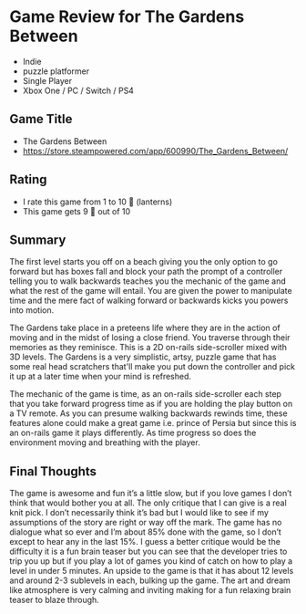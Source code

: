 # Game Review for The Gardens Between

- Indie
- puzzle platformer
- Single Player
- Xbox One / PC / Switch / PS4

## Game Title

- The Gardens Between
- https://store.steampowered.com/app/600990/The_Gardens_Between/

## Rating

- I rate this game from 1 to 10 :izakaya_lantern: (lanterns)
- This game gets 9 :izakaya_lantern: out of 10

## Summary

The first level starts you off on a beach giving you the only option to go forward but has boxes fall and block your path the prompt of a controller telling you to walk backwards teaches you the mechanic of the game and what the rest of the game will entail. You are given the power to manipulate time and the mere fact of walking forward or backwards kicks you powers into motion.

The Gardens take place in a preteens life where they are in the action of moving and in the midst of losing a close friend. You traverse through their memories as they reminisce. This is a 2D on-rails side-scroller mixed with 3D levels. The Gardens is a very simplistic, artsy, puzzle game that has some real head scratchers that'll make you put down the controller and pick it up at a later time when your mind is refreshed.

The mechanic of the game is time, as an on-rails side-scroller each step that you take forward progress time as if you are holding the play button on a TV remote. As you can presume walking backwards rewinds time, these features alone could make a great game i.e. prince of Persia but since this is an on-rails game it plays differently. As time progress so does the environment moving and breathing with the player.

## Final Thoughts

The game is awesome and fun it’s a little slow, but if you love games I don’t think that would bother you at all. The only critique that I can give is a real knit pick. I don’t necessarily think it’s bad but I would like to see if my assumptions of the story are right or way off the mark. The game has no dialogue what so ever and I’m about 85% done with the game, so I don’t except to hear any in the last 15%. I guess a better critique would be the difficulty it is a fun brain teaser but you can see that the developer tries to trip you up but if you play a lot of games you kind of catch on how to play a level in under 5 minutes. An upside to the game is that it has about 12 levels and around 2-3 sublevels in each, bulking up the game. The art and dream like atmosphere is very calming and inviting making for a fun relaxing brain teaser to blaze through.
